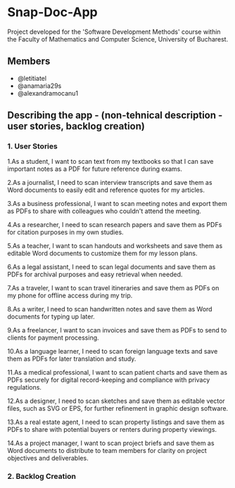 # Snap-Doc-App
Project developed for the 'Software Development Methods' course within the Faculty of Mathematics and Computer Science, University of Bucharest.
## Members
* @letitiatel
* @anamaria29s
* @alexandramocanu1
  
## Describing the app - (non-tehnical description - user stories, backlog creation)
### 1. User Stories
1.As a student, I want to scan text from my textbooks so that I can save important notes as a PDF for future reference during exams.

2.As a journalist, I need to scan interview transcripts and save them as Word documents to easily edit and reference quotes for my articles.

3.As a business professional, I want to scan meeting notes and export them as PDFs to share with colleagues who couldn't attend the meeting.

4.As a researcher, I need to scan research papers and save them as PDFs for citation purposes in my own studies.

5.As a teacher, I want to scan handouts and worksheets and save them as editable Word documents to customize them for my lesson plans.

6.As a legal assistant, I need to scan legal documents and save them as PDFs for archival purposes and easy retrieval when needed.

7.As a traveler, I want to scan travel itineraries and save them as PDFs on my phone for offline access during my trip.

8.As a writer, I need to scan handwritten notes and save them as Word documents for typing up later.

9.As a freelancer, I want to scan invoices and save them as PDFs to send to clients for payment processing.

10.As a language learner, I need to scan foreign language texts and save them as PDFs for later translation and study.

11.As a medical professional, I want to scan patient charts and save them as PDFs securely for digital record-keeping and compliance with privacy regulations.

12.As a designer, I need to scan sketches and save them as editable vector files, such as SVG or EPS, for further refinement in graphic design software.

13.As a real estate agent, I need to scan property listings and save them as PDFs to share with potential buyers or renters during property viewings.

14.As a project manager, I want to scan project briefs and save them as Word documents to distribute to team members for clarity on project objectives and deliverables.

### 2. Backlog Creation



